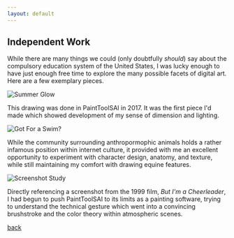 ```yaml
---
layout: default
---
```


## Independent Work

While there are many things we could (only doubtfully _should_) say about the compulsory education system of the United States, I was lucky enough to have just enough free time to explore the many possible facets of digital art. Here are a few exemplary pieces.

![Summer Glow](https://i.imgur.com/8SbfGmD.jpg)

This drawing was done in PaintToolSAI in 2017. It was the first piece I'd made which showed development of my sense of dimension and lighting.

![Got For a Swim?](https://i.imgur.com/yheCGtm.png)

While the community surrounding anthropormophic animals holds a rather infamous position within internet culture, it provided with me an excellent opportunity to experiment with character design, anatomy, and texture, while still maintaining my comfort with drawing equine features.

![Screenshot Study](https://i.imgur.com/ZOtvSgS.png)

Directly referencing a screenshot from the 1999 film, _But I'm a Cheerleader_, I had begun to push PaintToolSAI to its limits as a painting software, trying to understand the technical gesture which went into a convincing brushstroke and the color theory within atmospheric scenes.

[back](./)
